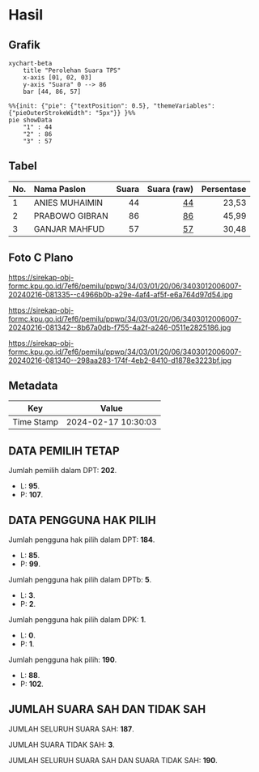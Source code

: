 # Hasil

## Grafik

```mermaid
xychart-beta
    title "Perolehan Suara TPS"
    x-axis [01, 02, 03]
    y-axis "Suara" 0 --> 86
    bar [44, 86, 57]
```

```mermaid
%%{init: {"pie": {"textPosition": 0.5}, "themeVariables": {"pieOuterStrokeWidth": "5px"}} }%%
pie showData
    "1" : 44
    "2" : 86
    "3" : 57
```

## Tabel

| No. | Nama Paslon    | Suara | Suara (raw) | Persentase |
|:--- |:-------------- | -----:| -----------:| ----------:|
| 1   | ANIES MUHAIMIN | 44    | [44][p-1]   | 23,53      |
| 2   | PRABOWO GIBRAN | 86    | [86][p-2]   | 45,99      |
| 3   | GANJAR MAHFUD  | 57    | [57][p-3]   | 30,48      |


[p-1]: https://github.com/gigit-pemilu/pemilu-2024-34-di-yogyakarta/blob/main/pilpres/hitung-suara/sub/34-di-yogyakarta/sub/03-gunungkidul/sub/01-wonosari/sub/2006-selang/sub/007-tps/sub/paslon-1.txt
[p-2]: https://github.com/gigit-pemilu/pemilu-2024-34-di-yogyakarta/blob/main/pilpres/hitung-suara/sub/34-di-yogyakarta/sub/03-gunungkidul/sub/01-wonosari/sub/2006-selang/sub/007-tps/sub/paslon-2.txt
[p-3]: https://github.com/gigit-pemilu/pemilu-2024-34-di-yogyakarta/blob/main/pilpres/hitung-suara/sub/34-di-yogyakarta/sub/03-gunungkidul/sub/01-wonosari/sub/2006-selang/sub/007-tps/sub/paslon-3.txt

## Foto C Plano

https://sirekap-obj-formc.kpu.go.id/7ef6/pemilu/ppwp/34/03/01/20/06/3403012006007-20240216-081335--c4966b0b-a29e-4af4-af5f-e6a764d97d54.jpg

https://sirekap-obj-formc.kpu.go.id/7ef6/pemilu/ppwp/34/03/01/20/06/3403012006007-20240216-081342--8b67a0db-f755-4a2f-a246-0511e2825186.jpg

https://sirekap-obj-formc.kpu.go.id/7ef6/pemilu/ppwp/34/03/01/20/06/3403012006007-20240216-081340--298aa283-174f-4eb2-8410-d1878e3223bf.jpg


## Metadata

| Key        | Value               |
| ---------- | ------------------- |
| Time Stamp | 2024-02-17 10:30:03 |


## DATA PEMILIH TETAP

Jumlah pemilih dalam DPT: **202**.
 * L: **95**.
 * P: **107**.

## DATA PENGGUNA HAK PILIH

Jumlah pengguna hak pilih dalam DPT: **184**.
 * L: **85**.
 * P: **99**.

Jumlah pengguna hak pilih dalam DPTb: **5**.
 * L: **3**.
 * P: **2**.

Jumlah pengguna hak pilih dalam DPK: **1**.
 * L: **0**.
 * P: **1**.

Jumlah pengguna hak pilih: **190**.
 * L: **88**.
 * P: **102**.

## JUMLAH SUARA SAH DAN TIDAK SAH

JUMLAH SELURUH SUARA SAH: **187**.

JUMLAH SUARA TIDAK SAH: **3**.

JUMLAH SELURUH SUARA SAH DAN SUARA TIDAK SAH: **190**.


